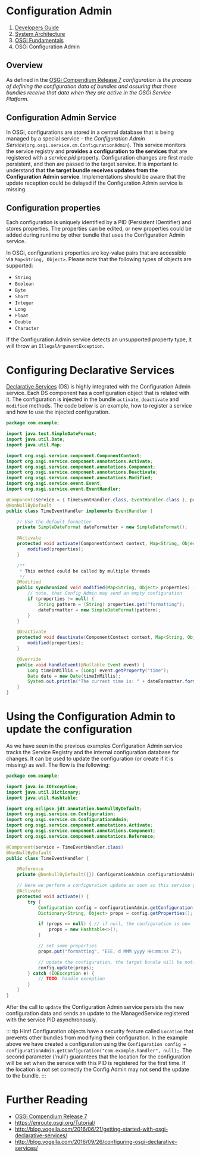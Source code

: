 
# Configuration Admin

<nav aria-label="breadcrumb">
  <ol class="breadcrumb">
    <li class="breadcrumb-item"><a href="../../index.php">Developers Guide</a></li>
    <li class="breadcrumb-item"><a href="../index.php">System Architecture</a></li>
    <li class="breadcrumb-item"><a href="index.php">OSGi Fundamentals</a></li>
    <li class="breadcrumb-item active" aria-current="page">OSGi Configuration Admin</li>
  </ol>
</nav>

## Overview

As defined in the [OSGi Compendium Release 7][OSGi-cmpn] *configuration is the process of defining the configuration data of bundles and assuring that those bundles receive that data when they are active in the OSGi Service Platform.*


## Configuration Admin Service

In OSGi, configurations are stored in a central database that is being managed by a special service - the *Configuration Admin Service*(`org.osgi.service.cm.ConfigurationAdmin`).
This service monitors the service registry and **provides a configuration to the services** that are registered with a *service.pid* property.
Configuration changes are first made persistent, and then are passed to the target service.
It is important to understand that **the target bundle receives updates from the Configuration Admin service**.
Implementations should be aware that the update reception could be delayed if the Configuration Admin service is missing.

## Configuration properties

Each configuration is uniquely identified by a PID (Persistent IDentifier) and stores properties.
The properties can be edited, or new properties could be added during runtime by other bundle that uses the Configuration Admin service.

In OSGi, configurations properties are key-value pairs that are accessible via `Map<String, Object>`.
Please note that the following types of objects are supported:

- `String`
- `Boolean`
- `Byte`
- `Short`
- `Integer`
- `Long`
- `Float`
- `Double`
- `Character`

If the Configuration Admin service detects an unsupported property type, it will throw an `IllegalArgumentException`.

# Configuring Declarative Services

[Declarative Services](osgids.html) (DS) is highly integrated with the Configuration Admin service.
Each DS component has a configuration object that is related with it.
The configuration is injected in the bundle `activate`, `deactivate` and `modified` methods.
The code below is an example, how to register a service and how to use the injected configuration.

```java
package com.example;

import java.text.SimpleDateFormat;
import java.util.Date;
import java.util.Map;

import org.osgi.service.component.ComponentContext;
import org.osgi.service.component.annotations.Activate;
import org.osgi.service.component.annotations.Component;
import org.osgi.service.component.annotations.Deactivate;
import org.osgi.service.component.annotations.Modified;
import org.osgi.service.event.Event;
import org.osgi.service.event.EventHandler;

@Component(service = { TimeEventHandler.class, EventHandler.class }, property = { "event.topics=some/topic" })
@NonNullByDefault
public class TimeEventHandler implements EventHandler {

    // Use the default formatter
    private SimpleDateFormat dateFormatter = new SimpleDateFormat();

    @Activate
    protected void activate(ComponentContext context, Map<String, Object> properties) {
        modified(properties);
    }

    /**
     * This method could be called by multiple threads
     */
    @Modified
    public synchronized void modified(Map<String, Object> properties) {
        // note, that Config Admin may send an empty configuration
        if (properties != null) {
            String pattern = (String) properties.get("formatting");
            dateFormatter = new SimpleDateFormat(pattern);
        }
    }

    @Deactivate
    protected void deactivate(ComponentContext context, Map<String, Object> properties) {
        modified(properties);
    }

    @Override
    public void handleEvent(@Nullable Event event) {
        Long timeInMillis = (Long) event.getProperty("time");
        Date date = new Date(timeInMillis);
        System.out.println("The current time is: " + dateFormatter.format(date));
    }
}
```

# Using the Configuration Admin to update the configuration

As we have seen in the previous examples Configuration Admin service tracks the Service Registry and the internal configuration database for changes.
It can be used to update the configuration (or create if it is missing) as well.
The flow is the following:

```java
package com.example;

import java.io.IOException;
import java.util.Dictionary;
import java.util.Hashtable;

import org.eclipse.jdt.annotation.NonNullByDefault;
import org.osgi.service.cm.Configuration;
import org.osgi.service.cm.ConfigurationAdmin;
import org.osgi.service.component.annotations.Activate;
import org.osgi.service.component.annotations.Component;
import org.osgi.service.component.annotations.Reference;

@Component(service = TimeEventHandler.class)
@NonNullByDefault
public class TimeEventHandler {

    @Reference
    private @NonNullByDefault({}) ConfigurationAdmin configurationAdmin;

    // Here we perform a configuration update as soon as this service gets activated
    @Activate
    protected void activate() {
        try {
            Configuration config = configurationAdmin.getConfiguration("com.example.handler", null);
            Dictionary<String, Object> props = config.getProperties();

            if (props == null) { // if null, the configuration is new
                props = new Hashtable<>();
            }

            // set some properties
            props.put("formatting", "EEE, d MMM yyyy HH:mm:ss Z");

            // update the configuration, the target bundle will be notified for the change
            config.update(props);
        } catch (IOException e) {
            // TODO: handle exception
        }
    }
}
```

After the call to `update` the Configuration Admin service persists the new configuration data and sends an update to the ManagedService registered with the service PID asynchronously.

::: tip Hint!
Configuration objects have a security feature called `Location` that prevents other bundles from modifying their configuration.
In the example above we have created a configuration using the `Configuration config = configurationAdmin.getConfiguration("com.example.handler", null);`.
The second parameter ('null') guarantees that the location for the configuration will be set when the service with this PID is registered for the first time.
If the location is not set correctly the Config Admin may not send the update to the bundle.
:::

# Further Reading

- [OSGi Compendium Release 7][OSGi-cmpn]
- <https://enroute.osgi.org/Tutorial/>
- <http://blog.vogella.com/2016/06/21/getting-started-with-osgi-declarative-services/>
- <http://blog.vogella.com/2016/09/26/configuring-osgi-declarative-services/>

[OSGi-cmpn]: https://osgi.org/download/r7/osgi.cmpn-7.0.0.pdf
